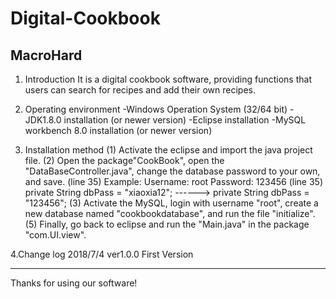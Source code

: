 # Digital-Cookbook
MacroHard
----------------------------------------------------------
1. Introduction
It is a digital cookbook software, providing functions that users can search for recipes and add their own recipes.

2. Operating environment
-Windows Operation System (32/64 bit)
-JDK1.8.0 installation (or newer version)
-Eclipse installation
-MySQL workbench 8.0 installation (or newer version)

3. Installation method
(1) Activate the eclipse and  import the java project file.
(2) Open the package"CookBook", open the "DataBaseController.java", change the database password to your own, and save. (line 35)
    Example:
     Username: root
     Password: 123456
(line 35) private String dbPass = "xiaoxia12"; ------> private String dbPass = "123456";
(3) Activate the MySQL, login with username "root", create a new database named "cookbookdatabase", and run the file "initialize".
(5) Finally, go back to eclipse and run the "Main.java" in the package "com.UI.view".

4.Change log
2018/7/4 ver1.0.0 First Version

------------------------------------------------------------
Thanks for using our software!
